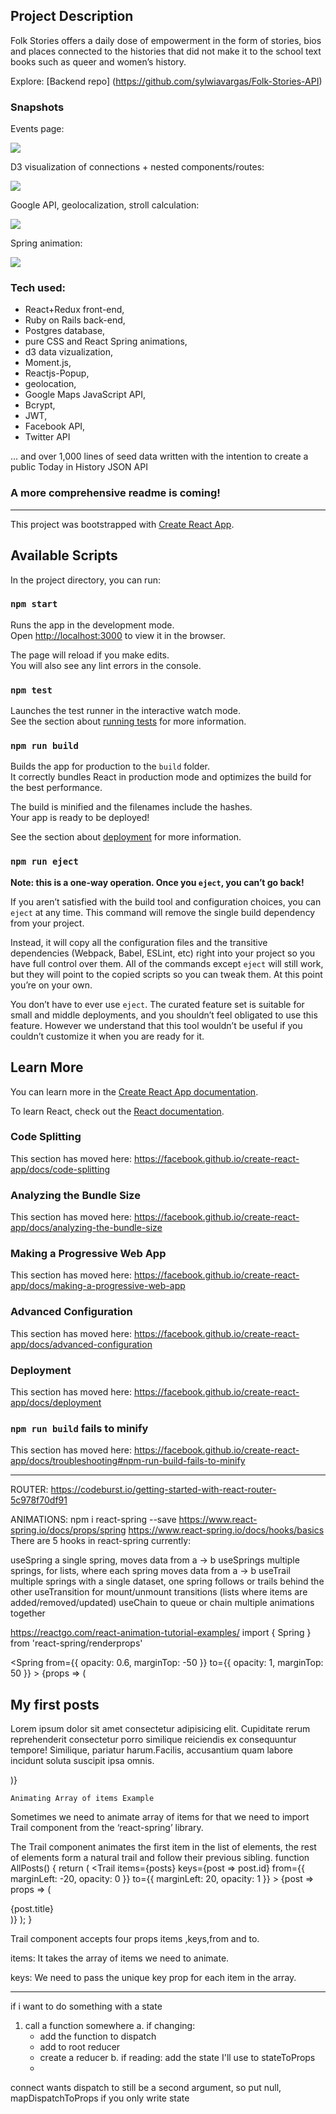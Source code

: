 
## Project Description
Folk Stories offers a daily dose of empowerment in the form of stories, bios and places connected to the histories that did not make it to the school text books such as queer and women’s history. 


Explore: [Backend repo] (https://github.com/sylwiavargas/Folk-Stories-API)

### Snapshots

Events page:

![](main.gif)


D3 visualization of connections + nested components/routes:

![](bio.gif)


Google API, geolocalization, stroll calculation:

![](maps.gif)


Spring animation:

![](goo.gif)


### Tech used:
- React+Redux front-end,
- Ruby on Rails back-end,
- Postgres database,
- pure CSS and React Spring animations,
- d3 data vizualization,
- Moment.js, 
- Reactjs-Popup, 
- geolocation, 
- Google Maps JavaScript API, 
- Bcrypt, 
- JWT, 
- Facebook API,
- Twitter API

... and over 1,000 lines of seed data written with the intention to create a public Today in History JSON API

### A more comprehensive readme is coming!

------------------------------------------------------
This project was bootstrapped with [Create React App](https://github.com/facebook/create-react-app).

## Available Scripts

In the project directory, you can run:

### `npm start`

Runs the app in the development mode.<br>
Open [http://localhost:3000](http://localhost:3000) to view it in the browser.

The page will reload if you make edits.<br>
You will also see any lint errors in the console.

### `npm test`

Launches the test runner in the interactive watch mode.<br>
See the section about [running tests](https://facebook.github.io/create-react-app/docs/running-tests) for more information.

### `npm run build`

Builds the app for production to the `build` folder.<br>
It correctly bundles React in production mode and optimizes the build for the best performance.

The build is minified and the filenames include the hashes.<br>
Your app is ready to be deployed!

See the section about [deployment](https://facebook.github.io/create-react-app/docs/deployment) for more information.

### `npm run eject`

**Note: this is a one-way operation. Once you `eject`, you can’t go back!**

If you aren’t satisfied with the build tool and configuration choices, you can `eject` at any time. This command will remove the single build dependency from your project.

Instead, it will copy all the configuration files and the transitive dependencies (Webpack, Babel, ESLint, etc) right into your project so you have full control over them. All of the commands except `eject` will still work, but they will point to the copied scripts so you can tweak them. At this point you’re on your own.

You don’t have to ever use `eject`. The curated feature set is suitable for small and middle deployments, and you shouldn’t feel obligated to use this feature. However we understand that this tool wouldn’t be useful if you couldn’t customize it when you are ready for it.

## Learn More

You can learn more in the [Create React App documentation](https://facebook.github.io/create-react-app/docs/getting-started).

To learn React, check out the [React documentation](https://reactjs.org/).

### Code Splitting

This section has moved here: https://facebook.github.io/create-react-app/docs/code-splitting

### Analyzing the Bundle Size

This section has moved here: https://facebook.github.io/create-react-app/docs/analyzing-the-bundle-size

### Making a Progressive Web App

This section has moved here: https://facebook.github.io/create-react-app/docs/making-a-progressive-web-app

### Advanced Configuration

This section has moved here: https://facebook.github.io/create-react-app/docs/advanced-configuration

### Deployment

This section has moved here: https://facebook.github.io/create-react-app/docs/deployment

### `npm run build` fails to minify

This section has moved here: https://facebook.github.io/create-react-app/docs/troubleshooting#npm-run-build-fails-to-minify


-----------------------------
ROUTER:
https://codeburst.io/getting-started-with-react-router-5c978f70df91

ANIMATIONS:
npm i react-spring --save
https://www.react-spring.io/docs/props/spring
https://www.react-spring.io/docs/hooks/basics
There are 5 hooks in react-spring currently:

useSpring a single spring, moves data from a -> b
useSprings multiple springs, for lists, where each spring moves data from a -> b
useTrail multiple springs with a single dataset, one spring follows or trails behind the other
useTransition for mount/unmount transitions (lists where items are added/removed/updated)
useChain to queue or chain multiple animations together

https://reactgo.com/react-animation-tutorial-examples/
import { Spring } from 'react-spring/renderprops'

<Spring
      from={{ opacity: 0.6, marginTop: -50 }}
      to={{ opacity: 1, marginTop: 50 }}
    >
      {props => (
        <div style={props} className="App">
          <article className="post">
            <h1>My first posts</h1>
            <p>
              Lorem ipsum dolor sit amet consectetur adipisicing elit.
              Cupiditate rerum reprehenderit consectetur porro similique
              reiciendis ex consequuntur tempore! Similique, pariatur
              harum.Facilis, accusantium quam labore incidunt soluta
              suscipit ipsa omnis.
            </p>
          </article>
        </div>
      )}
    </Spring>

    Animating Array of items Example
Sometimes we need to animate array of items for that we need to import Trail component from the ‘react-spring’ library.

The Trail component animates the first item in the list of elements, the rest of elements form a natural trail and follow their previous sibling.
function AllPosts() {
  return (
    <Trail
      items={posts}
      keys={post => post.id}
      from={{ marginLeft: -20, opacity: 0 }}
      to={{ marginLeft: 20, opacity: 1 }}
    >
      {post => props => (
        <div style={props} className="post">
             {post.title}
        </div>
      )}
    </Trail>
  );
}

Trail component accepts four props items ,keys,from and to.

items: It takes the array of items we need to animate.

keys: We need to pass the unique key prop for each item in the array.


-----------------
if i want to do something with a state
1. call a function somewhere
   a. if changing:
      - add the function to dispatch
      - add to root reducer
      - create a reducer
   b. if reading: add the state I'll use to stateToProps
      -

connect wants dispatch to still be a second argument, so put null, mapDispatchToProps if you only write state
